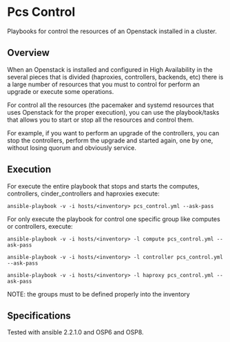 # Pcs Control

Playbooks for control the resources of an Openstack installed in a cluster.

## Overview

When an Openstack is installed and configured in High Availability in the several pieces that is divided (haproxies, controllers, backends, etc) there is a large number of resources that you must to control for perform an upgrade or execute some operations.

For control all the resources (the pacemaker and systemd resources that uses Openstack for the proper execution), you can use the playbook/tasks that allows you to start or stop all the resources and control them.

For example, if you want to perform an upgrade of the controllers, you can stop the controllers, perform the upgrade and started again, one by one, without losing quorum and obviously service.

## Execution

For execute the entire playbook that stops and starts the computes, controllers, cinder_controllers and haproxies execute:

```
ansible-playbook -v -i hosts/<inventory> pcs_control.yml --ask-pass
```

For only execute the playbook for control one specific group like computes or controllers, execute:

```
ansible-playbook -v -i hosts/<inventory> -l compute pcs_control.yml --ask-pass

ansible-playbook -v -i hosts/<inventory> -l controller pcs_control.yml --ask-pass

ansible-playbook -v -i hosts/<inventory> -l haproxy pcs_control.yml --ask-pass
```

NOTE: the groups must to be defined properly into the inventory

## Specifications

Tested with ansible 2.2.1.0 and OSP6 and OSP8.
